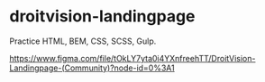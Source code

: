 # droitvision-landingpage

Practice HTML, BEM, CSS, SCSS, Gulp.

https://www.figma.com/file/tOkLY7yta0i4YXnfreehTT/DroitVision-Landingpage-(Community)?node-id=0%3A1
